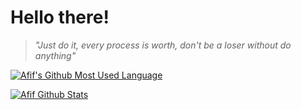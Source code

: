 # Hello there!

> *"Just do it, every process is worth, don't be a loser without do anything"*

[![Afif's Github Most Used Language](https://github-readme-stats.vercel.app/api/top-langs/?username=afifurrohman-id)](https://github.com/afifurrohman-id/afifurrohman-id#readme)

[![Afif Github Stats](https://github-readme-stats.vercel.app/api?username=afifurrohman-id&theme=algolia&show_icons=true)](https://github.com/afifurrohman-id/afifurrohman-id#readme)
